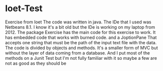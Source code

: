 # Ioet-Test
Exercise from Ioet
The code was written in java. The IDe that I used was Netbeans 8.1. I know it's a bit old but the IDe is working on my laptop from 2012.
 The package Exercise has the main code for this exercise to work. It has embedded code that works with burned code. and a JoptionPane
 That accepts one string that must be the path of the input text file with the data. The code is divided by objects and methods. It's a smaller form of MVC but without the layer of data coming from a database. And I put most of the methods on a Junit Test but I'm not fully familiar with it so maybe a few are not as good as they should be

